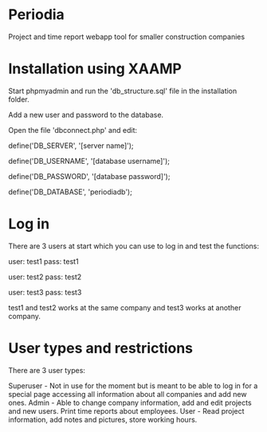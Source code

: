 # Periodia
Project and time report webapp tool for smaller construction companies

# Installation using XAAMP
Start phpmyadmin and run the 'db_structure.sql' file in the installation folder.

Add a new user and password to the database.

Open the file 'dbconnect.php' and edit:

  define('DB_SERVER',   '[server name]');

  define('DB_USERNAME', '[database username]');

  define('DB_PASSWORD', '[database password]');

  define('DB_DATABASE', 'periodiadb');

# Log in
There are 3 users at start which you can use to log in and test the functions:

  user: test1
  pass: test1

  user: test2
  pass: test2

  user: test3
  pass: test3

test1 and test2 works at the same company and test3 works at another company.

# User types and restrictions
There are 3 user types:

Superuser - Not in use for the moment but is meant to be able to log in for a special page accessing all information about all companies and add new ones.
Admin - Able to change company information, add and edit projects and new users. Print time reports about employees.
User - Read project information, add notes and pictures, store working hours.
